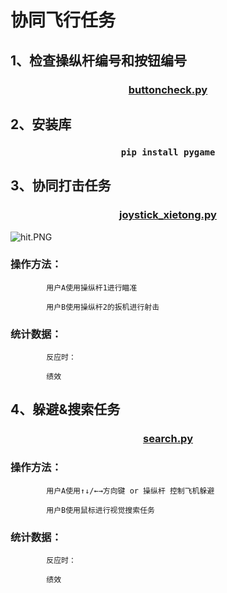 # 协同飞行任务
## 1、检查操纵杆编号和按钮编号
### <center>[buttoncheck.py](buttoncheck.py)

## 2、安装库
###  <center>`pip install pygame`

## 3、协同打击任务
### <center>[joystick_xietong.py](joystick_xietong.py)

![hit.PNG](picture%2Fhit.PNG)

### 操作方法：
            用户A使用操纵杆1进行瞄准

            用户B使用操纵杆2的扳机进行射击

### 统计数据：
            反应时：

            绩效



## 4、躲避&搜索任务
### <center>[search.py](search.py)

### 操作方法：
            用户A使用↑↓/←→方向键 or 操纵杆 控制飞机躲避

            用户B使用鼠标进行视觉搜索任务
### 统计数据：
            反应时：

            绩效
            
